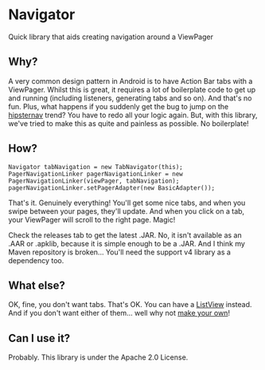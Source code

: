 Navigator
=========

Quick library that aids creating navigation around a ViewPager

Why?
----

A very common design pattern in Android is to have Action Bar tabs with a ViewPager. Whilst this is great, it requires a lot of boilerplate code to get up and running (including listeners, generating tabs and so on). And that's no fun. Plus, what happens if you suddenly get the bug to jump on the [hipsternav](http://developer.android.com/training/implementing-navigation/nav-drawer.html) trend? You have to redo all your logic again. But, with this library, we've tried to make this as quite and painless as possible. No boilerplate!

How?
----

    Navigator tabNavigation = new TabNavigator(this);
    PagerNavigationLinker pagerNavigationLinker = new PagerNavigationLinker(viewPager, tabNavigation);
    pagerNavigationLinker.setPagerAdapter(new BasicAdapter());
    
That's it. Genuinely everything! You'll get some nice tabs, and when you swipe between your pages, they'll update. And when you click on a tab, your ViewPager will scroll to the right page. Magic!

Check the releases tab to get the latest .JAR. No, it isn't available as an .AAR or .apklib, because it is simple enough to be a .JAR. And I think my Maven repository is broken... You'll need the support v4 library as a dependency too.

What else?
----

OK, fine, you don't want tabs. That's OK. You can have a [ListView](http://amlcurran.github.io/Navigator/com/github/espiandev/navigator/ListViewNavigator.html) instead. And if you don't want either of them... well why not [make your own](http://amlcurran.github.io/Navigator/com/github/espiandev/navigator/Navigator.html)!

Can I use it?
----

Probably. This library is under the Apache 2.0 License.
